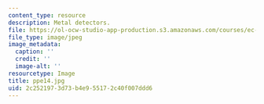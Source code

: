 ```yaml
---
content_type: resource
description: Metal detectors.
file: https://ol-ocw-studio-app-production.s3.amazonaws.com/courses/ec-s06-design-for-demining-spring-2007/2c2521973d73b4e955172c40f007ddd6_ppe14.jpg
file_type: image/jpeg
image_metadata:
  caption: ''
  credit: ''
  image-alt: ''
resourcetype: Image
title: ppe14.jpg
uid: 2c252197-3d73-b4e9-5517-2c40f007ddd6
---
```

